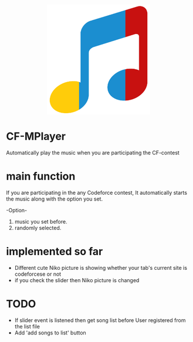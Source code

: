 <p align = "center">
  <img src = "https://github.com/surung9898/CF-MPlayer/blob/master/image/icon.png" weight=300 height=300 title="CF-MPlayer Icon"></img>
</p>

# CF-MPlayer
Automatically play the music when you are participating the CF-contest

# main function
If you are participating in the any Codeforce contest, It automatically starts the music along with the option you set.

-Option-
1. music you set before.
2. randomly selected.

# implemented so far
- Different cute Niko picture is showing whether your tab's current site is codeforcese or not
- if you check the slider then Niko picture is changed

# TODO
- If slider event is listened then get song list before User registered from the list file
- Add 'add songs to list' button

